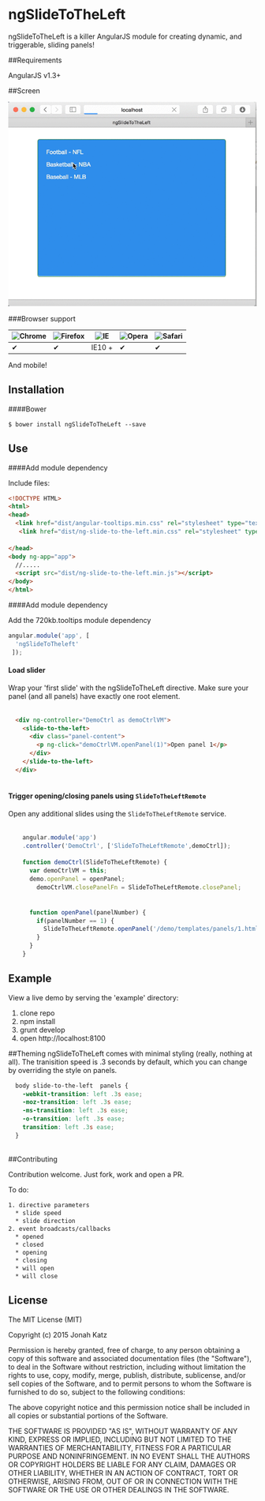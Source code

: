 ngSlideToTheLeft
==================
ngSlideToTheLeft is a killer AngularJS module for creating dynamic, and triggerable, sliding panels!

##Requirements


AngularJS v1.3+

##Screen

![Demo](https://raw.githubusercontent.com/jonah-katz/ngSlideToTheLeft/master/demo_animation.gif)

###Browser support


![Chrome](https://raw.github.com/alrra/browser-logos/master/chrome/chrome_48x48.png) | ![Firefox](https://raw.github.com/alrra/browser-logos/master/firefox/firefox_48x48.png) | ![IE](https://raw.github.com/alrra/browser-logos/master/internet-explorer/internet-explorer_48x48.png) | ![Opera](https://raw.github.com/alrra/browser-logos/master/opera/opera_48x48.png) | ![Safari](https://raw.github.com/alrra/browser-logos/master/safari/safari_48x48.png)
--- | --- | --- | --- | --- |
 ✔ | ✔ | IE10 + | ✔ | ✔ |

And mobile!

## Installation

####Bower


```
$ bower install ngSlideToTheLeft --save
```


## Use

####Add module dependency

Include files:

```html
<!DOCTYPE HTML>
<html>
<head>
  <link href="dist/angular-tooltips.min.css" rel="stylesheet" type="text/css" />
   <link href="dist/ng-slide-to-the-left.min.css" rel="stylesheet" type="text/css" >

</head>
<body ng-app="app">
  //.....
  <script src="dist/ng-slide-to-the-left.min.js"></script>
</body>
</html>
```

####Add module dependency

Add the 720kb.tooltips module dependency

```js
angular.module('app', [
  'ngSlideToTheleft'
 ]);
```

#### Load slider

Wrap your 'first slide' with the ngSlideToTheLeft directive. Make sure your panel (and all panels) have exactly one root element.

```html

  <div ng-controller="DemoCtrl as demoCtrlVM">
    <slide-to-the-left>
      <div class="panel-content">
        <p ng-click="demoCtrlVM.openPanel(1)">Open panel 1</p>
      </div>
    </slide-to-the-left>
  </div>
  
```
#### Trigger opening/closing panels using `SlideToTheLeftRemote`

Open any additional slides using the `SlideToTheLeftRemote` service.

```js

	angular.module('app')
	.controller('DemoCtrl', ['SlideToTheLeftRemote',demoCtrl]);
	
	function demoCtrl(SlideToTheLeftRemote) {
	  var demoCtrlVM = this;
	  demo.openPanel = openPanel;
		demoCtrlVM.closePanelFn = SlideToTheLeftRemote.closePanel;

	  
	  function openPanel(panelNumber) {
	    if(panelNumber == 1) {
	      SlideToTheLeftRemote.openPanel('/demo/templates/panels/1.html',{data: 'came from panel 0');
	    }
	  }
	}

```


## Example

  View a live demo by serving the 'example' directory:
  
  1. clone repo
  2. npm install
  3. grunt develop
  4. open http://localhost:8100 

##Theming
ngSlideToTheLeft comes with minimal styling (really, nothing at all). The tranisition speed is .3 seconds by default, which you can change by overriding the style on panels.

```css
  body slide-to-the-left  panels {
  	-webkit-transition: left .3s ease;
  	-moz-transition: left .3s ease;
  	-ms-transition: left .3s ease;
  	-o-transition: left .3s ease;
  	transition: left .3s ease;
  }
  
```

##Contributing

Contribution welcome. Just fork, work and open a PR.
  
   To do:
    
    1. directive parameters
      * slide speed
      * slide direction
    2. event broadcasts/callbacks
      * opened
      * closed
      * opening
      * closing
      * will open
      * will close



## License

The MIT License (MIT)

Copyright (c) 2015 Jonah Katz

Permission is hereby granted, free of charge, to any person obtaining a copy of this software and associated documentation files (the "Software"), to deal in the Software without restriction, including without limitation the rights to use, copy, modify, merge, publish, distribute, sublicense, and/or sell copies of the Software, and to permit persons to whom the Software is furnished to do so, subject to the following conditions:

The above copyright notice and this permission notice shall be included in all copies or substantial portions of the Software.

THE SOFTWARE IS PROVIDED "AS IS", WITHOUT WARRANTY OF ANY KIND, EXPRESS OR IMPLIED, INCLUDING BUT NOT LIMITED TO THE WARRANTIES OF MERCHANTABILITY, FITNESS FOR A PARTICULAR PURPOSE AND NONINFRINGEMENT. IN NO EVENT SHALL THE AUTHORS OR COPYRIGHT HOLDERS BE LIABLE FOR ANY CLAIM, DAMAGES OR OTHER LIABILITY, WHETHER IN AN ACTION OF CONTRACT, TORT OR OTHERWISE, ARISING FROM, OUT OF OR IN CONNECTION WITH THE SOFTWARE OR THE USE OR OTHER DEALINGS IN THE SOFTWARE.
